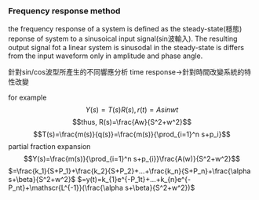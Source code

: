 ### Frequency response method

the frequency response of a system is defined as the steady-state(穩態) reponse of system to a sinusoical input signal(sin波輸入). The resulting output signal fot a linear system is sinusodal in the steady-state is differs from the input waveform only in amplitude and phase angle.

針對sin/cos波型所產生的不同響應分析
time response->針對時間改變系統的特性改變

for example
$$Y(s)=T(s)R(s),r(t)=Asinwt$$
$$thus, R(s)=\frac{Aw}{S^2+w^2}$$
$$T(s)=\frac{m(s)}{q(s)}=\frac{m(s)}{\prod_{i=1}^n s+p_i}$$
partial fraction expansion
$$Y(s)=\frac{m(s)}{\prod_{i=1}^n s+p_{i}}\frac{A(w)}{S^2+w^2}$$
$=\frac{k_1}{S+P_1}+\frac{k_2}{S+P_2}+...+\frac{k_n}{S+P_n}+\frac{\alpha s+\beta}{S^2+w^2}$
$=y(t)=k_{1}e^{-P_1t}+...+k_{n}e^{-P_nt}+\mathscr{L^{-1}}(\frac{\alpha s+\beta}{S^2+w^2})$
